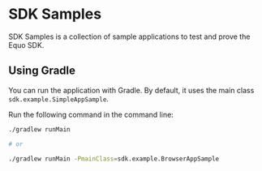 # SDK Samples

SDK Samples is a collection of sample applications to test and prove the Equo SDK.

## Using Gradle

You can run the application with Gradle. By default, it uses the main class `sdk.example.SimpleAppSample`. 

Run the following command in the command line:

```sh
./gradlew runMain

# or

./gradlew runMain -PmainClass=sdk.example.BrowserAppSample
```
